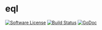 # eql

[![Software License](https://img.shields.io/badge/license-MIT-brightgreen.svg?style=flat-square)](LICENSE)
[![Build Status](https://img.shields.io/travis/tamnd/httpclient/master.svg?style=flat-square)](https://travis-ci.org/qunv/eql)
[![GoDoc](https://img.shields.io/badge/godoc-reference-blue.svg?style=flat-square)](https://godoc.org/github.com/qunv/eql)